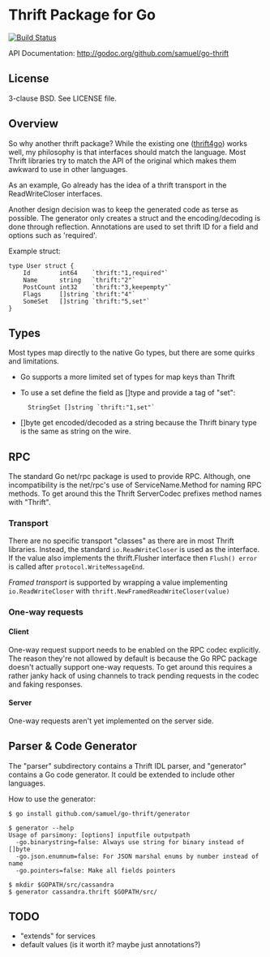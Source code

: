 Thrift Package for Go
=====================

[![Build Status](https://travis-ci.org/samuel/go-thrift.png)](https://travis-ci.org/samuel/go-thrift)

API Documentation: <http://godoc.org/github.com/samuel/go-thrift>

License
-------

3-clause BSD. See LICENSE file.

Overview
--------

So why another thrift package? While the existing one
([thrift4go](https://github.com/pomack/thrift4go/)) works well, my philosophy
is that interfaces should match the language. Most Thrift libraries try
to match the API of the original which makes them awkward to use in
other languages.

As an example, Go already has the idea of a thrift transport in the
ReadWriteCloser interfaces.

Another design decision was to keep the generated code as terse as possible.
The generator only creates a struct and the encoding/decoding is done through
reflection. Annotations are used to set thrift ID for a field and options such
as 'required'.

Example struct:

    type User struct {
        Id        int64    `thrift:"1,required"`
        Name      string   `thrift:"2"`
        PostCount int32    `thrift:"3,keepempty"`
        Flags     []string `thrift:"4"`
        SomeSet   []string `thrift:"5,set"`
    }

Types
-----

Most types map directly to the native Go types, but there are some
quirks and limitations.

* Go supports a more limited set of types for map keys than Thrift
* To use a set define the field as []type and provide a tag of "set":

        StringSet []string `thrift:"1,set"`

* []byte get encoded/decoded as a string because the Thrift binary type
  is the same as string on the wire.

RPC
---

The standard Go net/rpc package is used to provide RPC. Although, one
incompatibility is the net/rpc's use of ServiceName.Method for naming
RPC methods. To get around this the Thrift ServerCodec prefixes method
names with "Thrift".

### Transport

There are no specific transport "classes" as there are in most Thrift
libraries. Instead, the standard `io.ReadWriteCloser` is used as the
interface. If the value also implements the thrift.Flusher interface
then `Flush() error` is called after `protocol.WriteMessageEnd`.

_Framed transport_ is supported by wrapping a value implementing
`io.ReadWriteCloser` with `thrift.NewFramedReadWriteCloser(value)`

### One-way requests

#### Client

One-way request support needs to be enabled on the RPC codec explicitly.
The reason they're not allowed by default is because the Go RPC package
doesn't actually support one-way requests. To get around this requires
a rather janky hack of using channels to track pending requests in the
codec and faking responses.

#### Server

One-way requests aren't yet implemented on the server side.

Parser & Code Generator
-----------------------

The "parser" subdirectory contains a Thrift IDL parser, and "generator"
contains a Go code generator. It could be extended to include other
languages.

How to use the generator:

    $ go install github.com/samuel/go-thrift/generator

    $ generator --help
    Usage of parsimony: [options] inputfile outputpath
      -go.binarystring=false: Always use string for binary instead of []byte
      -go.json.enumnum=false: For JSON marshal enums by number instead of name
      -go.pointers=false: Make all fields pointers

    $ mkdir $GOPATH/src/cassandra
    $ generator cassandra.thrift $GOPATH/src/

TODO
----

* "extends" for services
* default values (is it worth it? maybe just annotations?)
